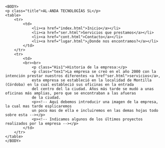 <HTML>
 <HEAD>
    <META content="text/html; charset=UTF-8" http-equiv="Content-Type">
    <link rel="stylesheet" type="text/css" href="estilo.css" />
	<TITLE>Página web</TITLE>
 </HEAD>

	<BODY>
	<p class="title">AL-ANDA TECNOLOGÍAS SL</p>
	<table>
		<tr>
			<td>
				<li><a href="index.html">Inicio</a></li>
				<li><a href="ser.html">Servicios que prestamos</a></li>
				<li><a href="cont.html">Contacto</a></li>
				<li><a href="lugar.html">¿Donde nos encontramos?</a></li>
			</td>
		</tr>
		<tr>
			<td>
			<br><br>
				<p class="His1">Historia de la empresa:</p>
				<p class="tex1">La empresa se creó en el año 2000 con la intención prestar nuestros diferentes <a href"ser.html">servicios</a>, 
				esta empresa se estableció en la localidad de Montilla (Córdoba) en la cual estableció sus oficinas en la entrada 
				del centro del la ciudad. Años más tarde se mudó a unas oficinas más amplias, pero que se encontraban a las afueras
				de la ciudad.
				<p><!-- Aquí debemos introducir una imagen de la empresa, la cual mas tarde esplicaremos
				un poco mas de ella e incluiremos en las demas hojas todo sobre esta --></p>
				<p><!-- Indicamos algunos de los últimos proyectos realizados por la empresa --></p>
			</td>
		</tr>
	</table>
	</BODY>
</HTML>
